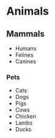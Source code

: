 # Animals

## Mammals
- Humans
- Felines
- Canines

### Pets
- Cats
- Dogs
- Pigs
- Cows
- Chicken
- Lambs
- Ducks
